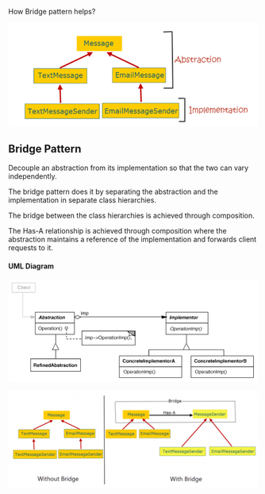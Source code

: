 How Bridge pattern helps?

![alt text](images/image.png)

## Bridge Pattern

Decouple an abstraction from its implementation so that the two can vary independently.

The bridge pattern does it by separating the abstraction and the implementation in separate class hierarchies. 

The bridge between the class hierarchies is achieved through composition.

The Has-A relationship is achieved through composition where the abstraction maintains a reference of the implementation and forwards client requests to it.



#### UML Diagram
![alt text](images/image-1.png)

![alt text](images/image1.png)


